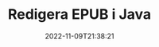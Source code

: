 ---
############################# Static ############################
layout: "auto-gen-editor"
date: 2022-11-09T21:38:21
draft: false
otherformats: doc docx docm dotx xls xlsx xlsm ppt pptx pptm mobi html mhtml txt xml csv rtf odt msg eml

############################# Head ############################
head_title: "EPUB Editor — Redigera EPUB i Java"
head_description: "Hur redigerar man EPUB i Java med några rader kod? Använd API:er för bearbetning av GroupDocs-dokument för att redigera, uppdatera och spara över 30 filformat."

############################# Header ############################
title: "Redigera EPUB i Java"
description: "Effektiv och robust EPUB-redigering med hjälp av GroupDocs.Editor på serversidan för Java API:er, utan användning av någon programvara som Microsoft eller Open Office."
bg_image: "https://cms.admin.containerize.com/templates/aspose/App_Themes/V3/images/bg/header1.png"
bg_overlay: false
button:
    enable: true
    icon: "fas fa-arrow-down"
    label: "Ladda ner gratis provversion"
    link: "https://downloads.groupdocs.com/editor/java"

############################# SubMenu ############################
submenu:
    enable: true

    left:
        img_alt: "GroupDocs.Editor for Java"
        image: "https://cms.admin.containerize.com/templates/groupdocs/images/product-logos/90x90-noborder/groupdocs-editor-java.png"
        product: "GroupDocs.Editor"
        platform: "Java"

    middle:
        button:

            # button loop
            - link: "https://apireference.groupdocs.com/editor/java"
              text: "API-referens"

            # button loop
            - link: "https://github.com/groupdocs-editor"
              text: "Kodexempel"

            # button loop
            - link: "https://products.groupdocs.app/editor/family"
              text: "Livedemos"

            # button loop
            - link: "https://purchase.groupdocs.com/pricing/editor/java"
              text: "Prissättning"

    right:
        link_download: "https://downloads.groupdocs.com/editor"
        link_learn: "https://docs.groupdocs.com/editor/java"
        link_buy: "https://purchase.groupdocs.com"

############################# About ############################
about:
    enable: true
    title: "Om GroupDocs.Editor for Java API"
    content: |
        [GroupDocs.Editor for Java](/sv/editor/java/) API är ett rätt val för att redigera Microsoft Word, Excel, PowerPoint, Open Office-dokument och presentationer. GroupDocs.Editor är ett fristående API som är lämpligt för serversidan och back-end-system där hög prestanda krävs. Det beror inte på någon programvara som Microsoft eller Open Office.

############################# Steps ############################
steps:
    enable: true
    title_left: "Steg för att redigera EPUB i Java"
    content_left: |
        [GroupDocs.Editor for Java](/sv/editor/java/) tillhandahåller ett enkelt och okomplicerat sätt för utvecklare att redigera EPUB-filerna med några rader kod.
        * Skapa en instans av klassen "Editor" med obligatorisk sökväg eller byteström och ladda EPUB-filen
        * Skapa och ställ in klassinstansen `EbookEditOptions` för filformatet EPUB
        * Anropa `Editor.Edit()`-metoden och skaffa EPUB-dokument i HTML-format som lätt kan redigeras med vilken WYSIWYG-redigerare som helst.
        * Anropa `Editor.Save()`-metoden och spara den redigerade EPUB-filen med klassen `EpubSaveOptions` eller `Azw3SaveOptions` för att spara i ePub- respektive AZW3-format

        
    title_right: "Systemkrav"
    content_right: |
        En grundläggande dokumentredigering med GroupDocs.Editor for Java API:er kan göras genom att implementera några enkla steg. Våra API:er stöds på alla större plattformar och operativsystem. Innan du kör koden nedan, se till att du har följande förutsättningar installerade på ditt system.

        * Operativsystem: Microsoft Windows, Linux, MacOS
        * Utvecklingsmiljöer: NetBeans, IntelliJ IDEA, Eclipse
        * Ramar: Java 7 (1.7) and above
        * Hämta den senaste versionen av GroupDocs.Editor for Java nedladdad från [Maven](https://repository.groupdocs.com/editor/)
        
    code: |        
        ```java
        // Load the EPUB file into Editor
        Editor editor = new Editor("source.epub");

        // Create and adjust the edit options, common for all e-book formats, including EPUB
        EbookEditOptions editOptions = new EbookEditOptions();
        
        // Open input EPUB document for edit — obtain an intermediate document, that can be edited
        EditableDocument beforeEdit = editor.edit(editOptions);

        // Grab EPUB document content and associated resources from editable document
        string content = beforeEdit.getEmbeddedHtml();

        // Send the content to WYSIWYG-editor, edit it there, and send edited content back to the server-side
        // This step simulates a such operation
        string updatedContent = content.replace("Adventure", "Edited Adventure");

        // Grab edited content and resources from WYSIWYG-editor and create a new EditableDocument instance from it
        EditableDocument afterEdit = EditableDocument.fromMarkup(updatedContent, null);

        // Create and adjust the save options, separate for every e-book format
        EpubSaveOptions epubSaveOptions = new EpubSaveOptions();//for ePub
        Azw3SaveOptions azw3SaveOptions = new Azw3SaveOptions();//for AZW3

        // Save edited EPUB document to the ePub format
        editor.save(afterEdit, outputPath, epubSaveOptions);

        // Save edited EPUB document to the AZW3 format
        editor.save(afterEdit, outputPath, azw3SaveOptions);
        ```
        
############################# Demos ############################
demos:
    enable: true
    title: "EPUB Editor Live Demos"
    content: |
        Redigera EPUB just nu genom att besöka webbplatsen [GroupDocs.Editor Live Demos](https://products.groupdocs.app/editor/family).
        Livedemon har följande fördelar
        
############################# More Formats ############################
more_formats:
    enable: true
    title: "Andra redigerare som stöds"
    content: |
        Du kan även redigera andra filformat. Se hela listan nedan.


############################# Back to top ###############################
back_to_top:
    enable: true
---